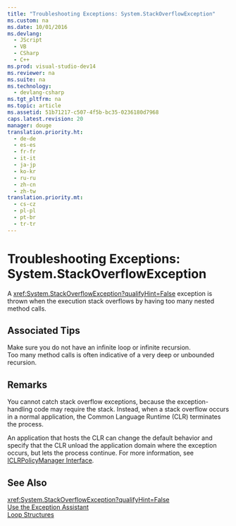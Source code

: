 ```yaml
---
title: "Troubleshooting Exceptions: System.StackOverflowException"
ms.custom: na
ms.date: 10/01/2016
ms.devlang: 
  - JScript
  - VB
  - CSharp
  - C++
ms.prod: visual-studio-dev14
ms.reviewer: na
ms.suite: na
ms.technology: 
  - devlang-csharp
ms.tgt_pltfrm: na
ms.topic: article
ms.assetid: 51b71217-c507-4f5b-bc35-0236180d7968
caps.latest.revision: 20
manager: douge
translation.priority.ht: 
  - de-de
  - es-es
  - fr-fr
  - it-it
  - ja-jp
  - ko-kr
  - ru-ru
  - zh-cn
  - zh-tw
translation.priority.mt: 
  - cs-cz
  - pl-pl
  - pt-br
  - tr-tr
---
```

# Troubleshooting Exceptions: System.StackOverflowException
A <xref:System.StackOverflowException?qualifyHint=False> exception is thrown when the execution stack overflows by having too many nested method calls.  
  
## Associated Tips  
 Make sure you do not have an infinite loop or infinite recursion.  
 Too many method calls is often indicative of a very deep or unbounded recursion.  
  
## Remarks  
 You cannot catch stack overflow exceptions, because the exception-handling code may require the stack. Instead, when a stack overflow occurs in a normal application, the Common Language Runtime (CLR) terminates the process.  
  
 An application that hosts the CLR can change the default behavior and specify that the CLR unload the application domain where the exception occurs, but lets the process continue. For more information, see [ICLRPolicyManager Interface](../Topic/ICLRPolicyManager%20Interface.md).  
  
## See Also  
 <xref:System.StackOverflowException?qualifyHint=False>   
 [Use the Exception Assistant](../Topic/How%20to:%20Use%20the%20Exception%20Assistant.md)   
 [Loop Structures](../Topic/Loop%20Structures%20\(Visual%20Basic\).md)